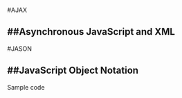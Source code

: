 #AJAX

##Asynchronous JavaScript and XML
-----

#JASON

##JavaScript Object Notation
----------------------------
Sample code
